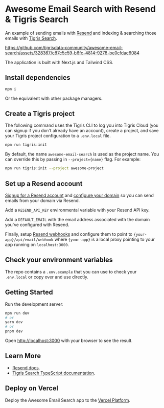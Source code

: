 # Awesome Email Search with Resend & Tigris Search

An example of sending emails with [Resend](https://resend.com?utm_source=awesome-email-search&utm_medium=code&utm_campaign=awesome-email-search) and indexing & searching those emails with [Tigris Search](https://www.tigrisdata.com/docs/concepts/searching/?utm_source=awesome-email-search&utm_medium=code&utm_campaign=awesome-email-search).

https://github.com/tigrisdata-community/awesome-email-search/assets/328367/c87c5c59-b6fc-4814-9278-be0cfdac6084

The application is built with Next.js and Tailwind CSS.

## Install dependencies

```sh
npm i
```

Or the equivalent with other package managers.

## Create a Tigris project

The following command uses the Tigris CLI to log you into Tigris Cloud (you can
signup if you don't already have an account), create a project, and save your
Tigris project configuration to a `.env.local` file.

```sh
npm run tigris:init
```

By default, the name `awesome-email-search` is used as the project name. You can override
this by passing in `--project={name}` flag. For example:

```sh
npm run tigris:init --project awesome-project
```

## Set up a Resend account

[Signup for a Resend account](https://resend.com/signup?utm_source=awesome-email-search&utm_medium=code&utm_campaign=awesome-email-search) and [configure your domain](https://resend.com/docs/dashboard/domains/introduction?utm_source=awesome-email-search&utm_medium=code&utm_campaign=awesome-email-search) so you can send emails from your domain via Resend.

Add a `RESEND_API_KEY` environmental variable with your Resend API key.

Add a `DEFAULT_EMAIL` with the email address associated with the domain you've configured with Resend.

Finally, setup [Resend webhooks](https://resend.com/docs/dashboard/webhooks/introduction?utm_source=awesome-email-search&utm_medium=code&utm_campaign=awesome-email-search) and configure them to point to `{your-app}/api/email/webhook` where `{your-app}` is a local proxy pointing to your app running on `localhost:3000`.

## Check your environment variables

The repo contains a `.env.example` that you can use to check your `.env.local` or copy over and use directly.

## Getting Started

Run the development server:

```bash
npm run dev
# or
yarn dev
# or
pnpm dev
```

Open [http://localhost:3000](http://localhost:3000) with your browser to see the
result.

## Learn More

- [Resend docs](https://resend.com/docs/introduction?utm_source=awesome-email-search&utm_medium=code&utm_campaign=awesome-email-search).
- [Tigris Search TypeScript documentation](https://www.tigrisdata.com/docs/sdkstools/typescript/search/?utm_source=awesome-email-search&utm_medium=code&utm_campaign=awesome-email-search).

## Deploy on Vercel

Deploy the Awesome Email Search app to the
[Vercel Platform](https://vercel.com/new).
